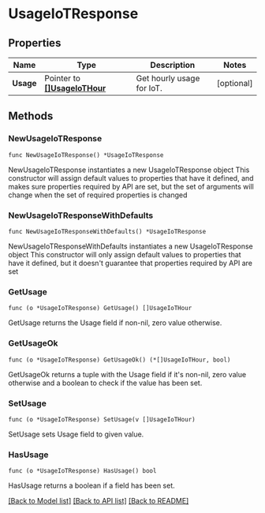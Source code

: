 # UsageIoTResponse

## Properties

Name | Type | Description | Notes
---- | ---- | ----------- | ------
**Usage** | Pointer to [**[]UsageIoTHour**](UsageIoTHour.md) | Get hourly usage for IoT. | [optional] 

## Methods

### NewUsageIoTResponse

`func NewUsageIoTResponse() *UsageIoTResponse`

NewUsageIoTResponse instantiates a new UsageIoTResponse object
This constructor will assign default values to properties that have it defined,
and makes sure properties required by API are set, but the set of arguments
will change when the set of required properties is changed

### NewUsageIoTResponseWithDefaults

`func NewUsageIoTResponseWithDefaults() *UsageIoTResponse`

NewUsageIoTResponseWithDefaults instantiates a new UsageIoTResponse object
This constructor will only assign default values to properties that have it defined,
but it doesn't guarantee that properties required by API are set

### GetUsage

`func (o *UsageIoTResponse) GetUsage() []UsageIoTHour`

GetUsage returns the Usage field if non-nil, zero value otherwise.

### GetUsageOk

`func (o *UsageIoTResponse) GetUsageOk() (*[]UsageIoTHour, bool)`

GetUsageOk returns a tuple with the Usage field if it's non-nil, zero value otherwise
and a boolean to check if the value has been set.

### SetUsage

`func (o *UsageIoTResponse) SetUsage(v []UsageIoTHour)`

SetUsage sets Usage field to given value.

### HasUsage

`func (o *UsageIoTResponse) HasUsage() bool`

HasUsage returns a boolean if a field has been set.


[[Back to Model list]](../README.md#documentation-for-models) [[Back to API list]](../README.md#documentation-for-api-endpoints) [[Back to README]](../README.md)


